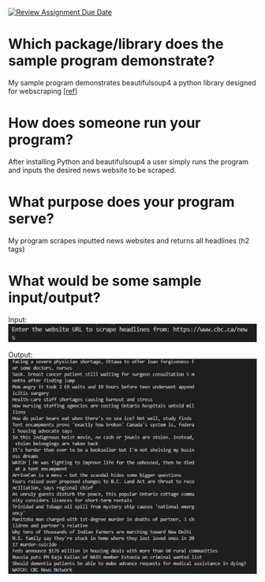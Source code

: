 [![Review Assignment Due Date](https://classroom.github.com/assets/deadline-readme-button-24ddc0f5d75046c5622901739e7c5dd533143b0c8e959d652212380cedb1ea36.svg)](https://classroom.github.com/a/FJiO-WNb)
# Which package/library does the sample program demonstrate?
My sample program demonstrates beautifulsoup4 a python library designed for webscraping [[ref]](https://beautiful-soup-4.readthedocs.io/en/latest/)
# How does someone run your program? 
After installing Python and beautifulsoup4 a user simply runs the program and inputs the desired news website to be scraped.
# What purpose does your program serve?
My program scrapes inputted news websites and returns all headlines (h2 tags) 
# What would be some sample input/output?
Input:
![Input](input.JPG)

Output:
![Output](output.JPG)

